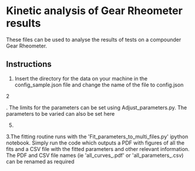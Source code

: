 Kinetic analysis of Gear Rheometer results
==========================================

These files can be used to analyse the results of tests on a compounder Gear Rheometer.

Instructions
------------



1. Insert the directory for the data on your machine in the config_sample.json file and change the name of the file to config.json

 

2

. The limits for the parameters can be set using Adjust_parameters.py. The parameters to be varied can also be set here

5. 

3.The fitting routine runs with the 'Fit_parameters_to_multi_files.py' ipython notebook. Simply run the code which outputs a PDF with figures of all the fits and a CSV file with the fitted parameters and other relevant information. The  PDF and CSV file names (ie 'all_curves_.pdf' or 'all_parameters_.csv) can be renamed as required  